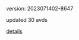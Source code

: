 version: 2023071402-8647

updated 30 avds

[details](https://github.com/0x74f917491bfa7ebfa379/ali_avd_db/blob/master/change_log/2023/07/14/02/8647.txt)
